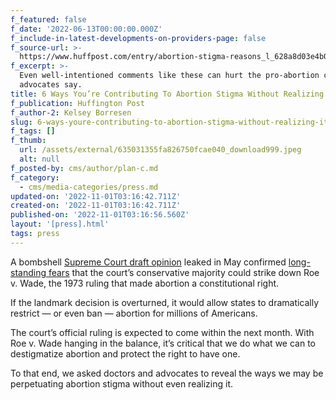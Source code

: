 ```yaml
---
f_featured: false
f_date: '2022-06-13T00:00:00.000Z'
f_include-in-latest-developments-on-providers-page: false
f_source-url: >-
  https://www.huffpost.com/entry/abortion-stigma-reasons_l_628a8d03e4b0933e7366f937
f_excerpt: >-
  Even well-intentioned comments like these can hurt the pro-abortion cause,
  advocates say.
title: 6 Ways You’re Contributing To Abortion Stigma Without Realizing It
f_publication: Huffington Post
f_author-2: Kelsey Borresen
slug: 6-ways-youre-contributing-to-abortion-stigma-without-realizing-it
f_tags: []
f_thumb:
  url: /assets/external/635031355fa826750fcae040_download999.jpeg
  alt: null
f_posted-by: cms/author/plan-c.md
f_category:
  - cms/media-categories/press.md
updated-on: '2022-11-01T03:16:42.711Z'
created-on: '2022-11-01T03:16:42.711Z'
published-on: '2022-11-01T03:16:56.560Z'
layout: '[press].html'
tags: press
---
```


A bombshell [Supreme Court draft opinion](https://www.huffpost.com/entry/supreme-court-leaked-draft-arguments_n_6272b1b4e4b00fbab6291298) leaked in May confirmed [long-standing fears](https://www.huffpost.com/entry/scotus-leaked-decision-roe-v-wade-overturn-reactions_n_6270842be4b050c90f4355f5) that the court’s conservative majority could strike down Roe v. Wade, the 1973 ruling that made abortion a constitutional right.

If the landmark decision is overturned, it would allow states to dramatically restrict — or even ban — abortion for millions of Americans.

The court’s official ruling is expected to come within the next month. With Roe v. Wade hanging in the balance, it’s critical that we do what we can to destigmatize abortion and protect the right to have one.

To that end, we asked doctors and advocates to reveal the ways we may be perpetuating abortion stigma without even realizing it.
